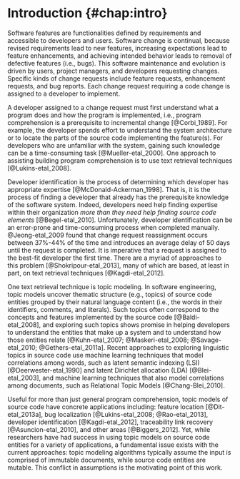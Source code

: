 # Introduction {#chap:intro}

Software features are functionalities defined by requirements and accessible to
developers and users.  Software change is continual, because revised
requirements lead to new features, increasing expectations lead to feature
enhancements, and achieving intended behavior leads to removal of defective
features (i.e., bugs).  This software maintenance and evolution is driven by
users, project managers, and developers requesting changes.  Specific kinds of
change requests include feature requests, enhancement requests, and bug
reports.  Each change request requiring a code change is assigned to a
developer to implement.

A developer assigned to a change request must first understand what a program
does and how the program is implemented, i.e., program comprehension is a
prerequisite to incremental change [@Corbi_1989].  For example, the developer
spends effort to understand the system architecture or to locate the parts of
the source code implementing the feature(s).  For developers who are unfamiliar
with the system, gaining such knowledge can be a time-consuming task
[@Mueller-etal_2000].  One approach to assisting building program comprehension
is to use text retrieval techniques [@Lukins-etal_2008].

Developer identification is the process of determining which developer has
appropriate expertise [@McDonald-Ackerman_1998].  That is, it is the process of
finding a developer that already has the prerequisite knowledge of the software
system.  Indeed, developers need help finding expertise within their
organization *more than they need help finding source code elements*
[@Begel-etal_2010].  Unfortunately, developer identification can be an
error-prone and time-consuming process when completed manually.
@Jeong-etal_2009 found that change request reassignment occurs between 37%-44%
of the time and introduces an average delay of 50 days until the request is
completed.  It is imperative that a request is assigned to the best-fit
developer the first time.  There are a myriad of approaches to this problem
[@Shokripour-etal_2013], many of which are based, at least in part, on text
retrieval techniques [@Kagdi-etal_2012].

One text retrieval technique is topic modeling.  In software engineering,
topic models uncover thematic structure (e.g., topics) of source code entities
grouped by their natural language content (i.e., the words in their
identifiers, comments, and literals).  Such topics often correspond to the
concepts and features implemented by the source code [@Baldi-etal_2008], and
exploring such topics shows promise in helping developers to understand the
entities that make up a system and to understand how those entities relate
[@Kuhn-etal_2007; @Maskeri-etal_2008; @Savage-etal_2010; @Gethers-etal_2011a].
Recent approaches to exploring linguistic topics in source code use machine
learning techniques that model correlations among words, such as latent
semantic indexing (LSI) [@Deerwester-etal_1990] and latent Dirichlet allocation
(LDA) [@Blei-etal_2003], and machine learning techniques that also model
correlations among documents, such as Relational Topic Models
[@Chang-Blei_2010].

Useful for more than just general program comprehension, topic models of source
code have concrete applications including: feature location [@Dit-etal_2013a],
bug localization [@Lukins-etal_2008; @Rao-etal_2013], developer identification
[@Kagdi-etal_2012], traceability link recovery [@Asuncion-etal_2010], and other
areas [@Biggers_2012].  Yet, while researchers have had success in using topic
models on source code entities for a variety of applications, a fundamental
issue exists with the current approaches:  topic modeling algorithms typically
assume the input is comprised of immutable documents, while source code entities
are mutable.  This conflict in assumptions is the motivating point of this work.

<!--
Topic models of source code can help such developers to understand the
system by revealing a latent structure that is not obvious from the package
hierarchy or system documentation [@Savage-etal_2010].
-->

<!--
Software developers are often confronted with maintenance tasks that involve
navigation of repositories that preserve large amounts of project history.
Navigating these software repositories can be a time-consuming task, because
their organization can be difficult to understand, especially when the
organization evolves over time.  Fortunately, topic models such as latent
Dirichlet allocation (LDA) [@Blei-etal_2003] can help developers to navigate
and understand software repositories by discovering topics (word distributions)
that reveal the thematic structure of the data [@Linstead-etal_2007;
@Thomas-etal_2011; @Hindle-etal_2014].
-->
